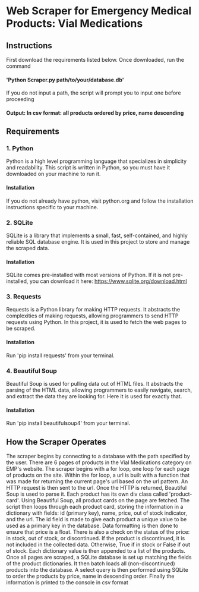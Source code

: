 # Web Scraper for Emergency Medical Products: Vial Medications

## Instructions
First download the requirements listed below.
Once downloaded, run the command 
#### 'Python Scraper.py path/to/your/database.db'
If you do not input a path, the script will prompt you to input one before proceeding

#### Output: In csv format: all products ordered by price, name descending

## Requirements

### 1. Python
Python is a high level programming language that specializes in simplicity and readability. This script is written
in Python, so you must have it downloaded on your machine to run it.

#### Installation
If you do not already have python, visit python.org and follow the installation instructions specific to your machine.

### 2. SQLite
SQLite is a library that implements a small, fast, self-contained, and highly reliable SQL database engine. It is used 
in this project to store and manage the scraped data.

#### Installation
SQLite comes pre-installed with most versions of Python. If it is not pre-installed, you can download it 
here: https://www.sqlite.org/download.html 


### 3. Requests
Requests is a Python library for making HTTP requests. It abstracts the complexities of making requests, allowing 
programmers to send HTTP requests using Python. In this project, it is used to fetch the web pages to be scraped.

#### Installation
Run 'pip install requests' from your terminal.

### 4. Beautiful Soup
Beautiful Soup is used for pulling data out of HTML files. It abstracts the parsing of the HTML data, allowing
programmers to easily navigate, search, and extract the data they are looking for. Here it is used for exactly that.



#### Installation
Run 'pip install beautifulsoup4' from your terminal.

## How the Scraper Operates
The scraper begins by connecting to a database with the path specified by the user. There are 6 pages of products in the
Vial Medications category on EMP's website. The scraper begins with a for loop, one loop for each page of products on 
the site. Within the for loop, a url is built with a function that was made for returning the current page's url based 
on the url pattern. An HTTP request is then sent to the url. Once the HTTP is returned, Beautiful Soup is used to parse
it. Each product has its own div class called 'product-card'. Using Beautiful Soup, all product cards on the page are 
fetched. The script then loops through each product card, storing the information in a dictionary with 
fields: id (primary key), name, price, out of stock indicator, and the url. 
The id field is made to give each product a unique value to be used as a primary key in the database. 
Data formatting is then done to ensure that price is a float. There is also a check on the status of the price: in stock, 
out of stock, or discontinued. If the product is discontinued, it is not included in the collected data. Otherwise, True 
if in stock or False if out of stock. Each dictionary value is then appended to a list of the products. Once all pages 
are scraped, a SQLite database is set up matching the fields of the product dictionaries. It then batch loads all
(non-discontinued) products into the database. A select query is then performed using SQLite to order the products
by price, name in descending order. Finally the information is printed to the console in csv format

